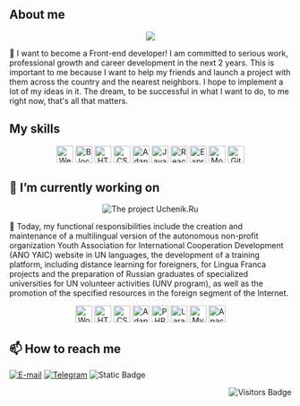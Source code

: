 <!--
**kkirillovv/kkirillovv** is a ✨ _special_ ✨ repository because its `README.md` (this file) appears on your GitHub profile.

Here are some ideas to get you started:
- 🌱 I’m currently learning ...
- 👯 I’m looking to collaborate on ...
- 🤔 I’m looking for help with ...
- 💬 Ask me about ...
- 😄 Pronouns: ...
- ⚡ Fun fact: ...
-->

## About me
<div align="center">
  <img src="https://github.com/kkirillovv/kkirillovv/assets/122016948/ca9c3c97-d0e9-4751-aaed-3bfad999383f alt="Who am I?" />
</div>

💬 I want to become a Front-end developer! I am committed to serious work, professional growth and career development in the next 2 years. This is important to me because I want to help my friends and launch a project with them across the country and the nearest neighbors. I hope to implement a lot of my ideas in it.
The dream, to be successful in what I want to do, to me right now, that's all that matters.

## My skills
<div align="center">
  <img alt="Web development" src="https://img.shields.io/badge/Web%20development-blue?logoColor=black" height=30>
  <img alt="Block, element, model" src="https://img.shields.io/badge/BEM-blue?logoColor=black" height=30>
  <img alt="HTML" src="https://img.shields.io/badge/HTML-blue?logo=HTML5&logoColor=black" height=30>
  <img alt="CSS" src="https://img.shields.io/badge/CSS-blue?logo=CSS3&logoColor=black" height=30>
  <img alt="Adaptive layout" src="https://img.shields.io/badge/Adaptive%20layout-blue?logoColor=black" height=30>
  <img alt="JavaScript" src="https://img.shields.io/badge/JavaScript-blue?logo=JavaScript&logoColor=black" height=30>
  <img alt="React" src="https://img.shields.io/badge/React-blue?logo=React&logoColor=black" height=30>
  <img alt="Express" src="https://img.shields.io/badge/Express-blue?logo=Express&logoColor=black" height=30>
  <img alt="MongoDB" src="https://img.shields.io/badge/MongoDB-blue?logo=MongoDB&logoColor=black" height=30>
  <img alt="GitHub" src="https://img.shields.io/badge/GitHub-blue?logo=GitHub&logoColor=black" height=30>
</div>

## 🔭 I’m currently working on
<div align="center">
  <img src="https://github.com/kkirillovv/kkirillovv/assets/122016948/ca5d04fb-1dc2-45ae-aeaa-53a8ba35c7b6" alt="The project Uchenik.Ru" />
</div>

💬 Today, my functional responsibilities include the creation and maintenance of a multilingual version of the autonomous non-profit organization Youth Association for International Cooperation Development (ANO YAIC) website in UN languages, the development of a training platform, including distance learning for foreigners, for Lingua Franca projects and the preparation of Russian graduates of specialized universities for UN volunteer activities (UNV program), as well as the promotion of the specified resources in the foreign segment of the Internet.

<div align="center">
  <img alt="WordPress" src="https://img.shields.io/badge/WordPress-grey?logo=WordPress&logoColor=black&labelColor=f0b354" height=30>
  <img alt="HTML5" src="https://img.shields.io/badge/HTML-grey?logo=HTML5&logoColor=black&labelColor=f0b354" height=30>
  <img alt="CSS3" src="https://img.shields.io/badge/CSS-grey?logo=CSS3&logoColor=black&labelColor=f0b354" height=30>
  <img alt="Adaptive layout" src="https://img.shields.io/badge/Adaptive%20layout-grey?logoColor=black" height=30>
  <img alt="PHP8" src="https://img.shields.io/badge/PHP-grey?logo=PHP&logoColor=black&labelColor=f0b354" height=30>
  <img alt="Laravel" src="https://img.shields.io/badge/Laravel-grey?logo=Laravel&logoColor=black&labelColor=f0b354" height=30>
  <img alt="MySQL" src="https://img.shields.io/badge/MySQL-grey?logo=MySQL&logoColor=black&labelColor=f0b354" height=30>
  <img alt="Apache" src="https://img.shields.io/badge/Apache-grey?logo=Apache&logoColor=black&labelColor=f0b354" height=30>
</div>

## 📫 How to reach me
<a href="mailto:kkirillovv@gmail.com" target="_blank"><img alt="E-mail" src="https://img.shields.io/badge/My%20e--mail-grey?logo=Gmail&logoColor=black&labelColor=f0b354"></a>
<a href="https://t.me/kvkirillov" target="_blank"><img alt="Telegram" src="https://img.shields.io/badge/Telegram-grey?logo=Telegram&logoColor=black&labelColor=f0b354"></a>
<img alt="Static Badge" src="https://img.shields.io/badge/Habr%20career-grey?logo=habr&logoColor=black&labelColor=f0b354">

<div align="right">
  <p align="right">
    <img src="https://api.visitorbadge.io/api/visitors?path=https%3A%2F%2Fgithub.com%2Fkkirillovv&countColor=%23f0b354" alt="Visitors Badge" />
  </p>
</div>
